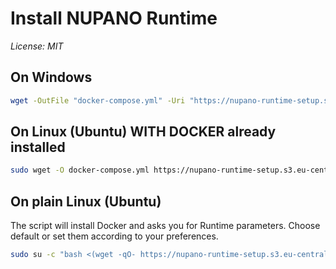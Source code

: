 # Install NUPANO Runtime 
*License: MIT*

## On Windows
```sh
wget -OutFile "docker-compose.yml" -Uri "https://nupano-runtime-setup.s3.eu-central-1.amazonaws.com/files/docker-compose-windows.yml" | docker compose up -d
```

## On Linux (Ubuntu) WITH DOCKER already installed
```sh
sudo wget -O docker-compose.yml https://nupano-runtime-setup.s3.eu-central-1.amazonaws.com/files/docker-compose-linux.yml && sudo docker compose up -d
```

## On plain Linux (Ubuntu)
The script will install Docker and asks you for Runtime parameters. Choose default or set them according to your preferences.
```sh
sudo su -c "bash <(wget -qO- https://nupano-runtime-setup.s3.eu-central-1.amazonaws.com/install.sh) latest" root
```
